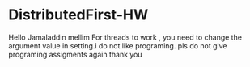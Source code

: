 # DistributedFirst-HW
Hello Jamaladdin mellim
For threads to work , you need to change the argument value in setting.i do not like programing. pls do not give programing assigments again thank you
